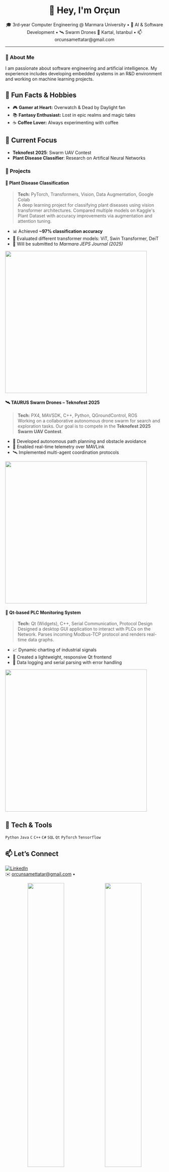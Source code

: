 <h1 align="center">👋 Hey, I'm Orçun</h1>
<p align="center">
  🎓 3rd‑year Computer Engineering @ Marmara University • 🤖 AI & Software Development • 🛰️ Swarm Drones  
  📍 Kartal, Istanbul • 📫 orcunsamettatar@gmail.com
</p>

---

### 💼 About Me

I am passionate about software engineering and artificial intelligence. My experience includes developing embedded systems in an R&D environment and working on machine learning projects.

## 🎯 Fun Facts & Hobbies
- 🎮 **Gamer at Heart:** Overwatch & Dead by Daylight fan  
- 📚 **Fantasy Enthusiast:** Lost in epic realms and magic tales  
- ☕ **Coffee Lover:** Always experimenting with coffee




## 🔭 Current Focus
- **Teknofest 2025**: Swarm UAV Contest  
- **Plant Disease Classifier**: Research on Artifical Neural Networks  




### 🚀 Projects

#### 🌿 Plant Disease Classification  
> **Tech:** PyTorch, Transformers, Vision, Data Augmentation, Google Colab  
A deep learning project for classifying plant diseases using vision transformer architectures. Compared multiple models on Kaggle's Plant Dataset with accuracy improvements via augmentation and attention tuning.  
- 📊 Achieved **~97% classification accuracy**  
- 🧪 Evaluated different transformer models: ViT, Swin Transformer, DeiT  
- 📰 Will be submitted to *Marmara JEPS Journal (2025)*  
<img src="https://community.libretranslate.com/uploads/default/original/1X/a98c2fea0f6ec8314153dfbe0c1583c69ca3d4e2.gif" width="450"/>




#### 🛰️ TAURUS Swarm Drones – Teknofest 2025  
> **Tech:** PX4, MAVSDK, C++, Python, QGroundControl, ROS  
Working on a collaborative autonomous drone swarm for search and exploration tasks. Our goal is to compete in the **Teknofest 2025 Swarm UAV Contest**.  
- 🧠 Developed autonomous path planning and obstacle avoidance  
- 📡 Enabled real-time telemetry over MAVLink  
- 🛰️ Implemented multi-agent coordination protocols  
<img src="https://www.roboticgizmos.com/wp-content/uploads/2017/09/14/VIO-Swarm.gif" width="450"/>




#### 🧾 Qt-based PLC Monitoring System  
> **Tech:** Qt (Widgets), C++, Serial Communication, Protocol Design  
Designed a desktop GUI application to interact with PLCs on the Network. Parses incoming Modbus-TCP protocol and renders real-time data graphs.  
- 📈 Dynamic charting of industrial signals  
- 🧩 Created a lightweight, responsive Qt frontend  
- 💾 Data logging and serial parsing with error handling  
<img src="https://media.giphy.com/media/xT9IgzoKnwFNmISR8I/giphy.gif" width="450"/>




## 🧰 Tech & Tools
`Python` `Java` `C` `C++` `C#` `SQL` `Qt` `PyTorch` `Tensorflow` 




## 📫 Let’s Connect
[![LinkedIn](https://img.shields.io/badge/LinkedIn-0A66C2?style=flat&logo=linkedin&logoColor=white)](https://www.linkedin.com/in/orçun-samet-tatar-632699246)  
✉️ orcunsamettatar@gmail.com • 




<p align="center">
  <img src="https://github-readme-stats.vercel.app/api?username=Aidiaru&show_icons=true&theme=radical" width="48%"/>
  <img src="https://streak-stats.demolab.com/?user=Aidiaru&theme=radical" width="48%"/>
</p>
